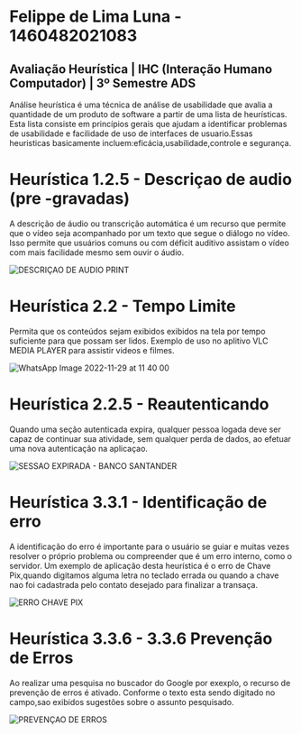 # Felippe de Lima Luna - 1460482021083

## Avaliação Heurística | IHC (Interação Humano Computador) | 3º Semestre ADS

Análise heurística é uma técnica de análise de usabilidade que avalia a quantidade de um
produto de software a partir de uma lista de heurísticas. Esta lista consiste em princípios
gerais que ajudam a identificar problemas de usabilidade e facilidade de uso de interfaces de
usuario.Essas heuristicas basicamente incluem:eficácia,usabilidade,controle e segurança.

# Heurística 1.2.5 - Descriçao de audio (pre -gravadas) 
A descrição de áudio ou transcrição automática é um recurso que permite que o vídeo seja acompanhado por um texto que segue o diálogo no vídeo. Isso permite que usuários comuns ou com déficit auditivo assistam o vídeo com mais facilidade mesmo sem ouvir o áudio.

![DESCRIÇAO DE AUDIO PRINT](https://user-images.githubusercontent.com/72941469/204556658-2c95ed33-f8d4-4984-89f0-3da945a364bb.jpg)

# Heurística 2.2 - Tempo Limite
Permita que os conteúdos sejam exibidos exibidos na tela por tempo suficiente para que possam ser lidos. Exemplo de uso no aplitivo VLC MEDIA PLAYER para assistir videos e filmes.

![WhatsApp Image 2022-11-29 at 11 40 00](https://user-images.githubusercontent.com/72941469/204559038-5fbbd737-6a51-465a-b238-2fe375362359.jpeg)

# Heurística 2.2.5 - Reautenticando
Quando uma seção autenticada expira, qualquer pessoa logada deve ser capaz de continuar sua atividade, sem qualquer perda de dados, ao efetuar uma nova autenticação na aplicaçao.

![SESSAO EXPIRADA - BANCO SANTANDER](https://user-images.githubusercontent.com/72941469/204564329-63c5ae82-0b69-408f-8b1d-9a33de9786f7.jpg)

# Heurística 3.3.1 - Identificação de erro 
A identificação do erro é importante para o usuário se guiar e muitas vezes resolver o próprio problema ou compreender que é um erro interno, como o servidor. Um exemplo de aplicação desta heurística é o erro de Chave Pix,quando digitamos alguma letra no teclado errada ou quando a chave nao foi cadastrada pelo contato desejado para finalizar a transaça.


![ERRO CHAVE PIX](https://user-images.githubusercontent.com/72941469/204557833-82711b31-d82b-4370-a1a6-d82dfcd791f6.jpeg)

# Heurística  3.3.6 - 3.3.6 Prevenção de Erros
Ao realizar uma pesquisa no buscador do Google por exexplo, o recurso de prevenção de erros é ativado.
Conforme o texto esta sendo digitado no campo,sao exibidos sugestões sobre o assunto pesquisado.


![PREVENÇAO DE ERROS](https://user-images.githubusercontent.com/72941469/204557604-ea95657d-f911-4be6-abb0-81fa08af0bb4.jpeg)
